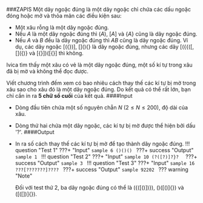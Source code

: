 ###ZAPIS
Một dãy ngoặc đúng là một dãy ngoặc chỉ chứa các dấu ngoặc đóng hoặc mở và thỏa mãn các điều kiện sau:
 - Một xâu rỗng là một dãy ngoặc đúng.
 - Nếu $A$ là một dãy ngoặc đúng thì $(A)$, $[A]$ và $\{A\}$ cũng là dãy ngoặc đúng.
 - Nếu $A$ và $B$ đều là dãy ngoặc đúng thì $AB$ cũng là dãy ngoặc đúng.
Ví dụ, các dãy ngoặc $[(\{\})]$, $[]()\{\}$ là dãy ngoặc đúng, nhưng các dãy $[(\{\{([$, $[](\{)\}$ và $[\{\}])([\{\}]$ thì không.

Ivica tìm thấy một xâu có vẻ là một dãy ngoặc đúng, một số kí tự trong xâu đã bị mờ và không thể đọc được.

Viết chương trình đếm xem có bao nhiêu cách thay thế các kí tự bị mờ trong xâu sao cho xâu đó là một dãy ngoặc đúng. Do kết quả có thể rất lớn, bạn chỉ cần in ra **5 chữ số cuối** của kết quả.
####Input
 - Dòng đầu tiên chứa một số nguyên chẵn $N$ $(2\leq N \leq 200)$, độ dài của xâu.
 - Dòng thứ hai chứa một dãy ngoặc, các kí tự bị mờ được thể hiện bởi dấu '?'.
####Output
 - In ra số cách thay thế các kí tự bị mờ để tạo thành dãy ngoặc đúng.
!!! question "Test 1"
    ???+ "Input"
        ```sample
        6
        ()()()
        ```
    ???+ success "Output"
        ```sample
        1
        ```
!!! question "Test 2"
    ???+ "Input"
        ```sample
        10
        (?([?)]?}? 
        ```
    ???+ success "Output"
        ```sample
        3
        ```
!!! question "Test 3"
    ???+ "Input"
        ```sample
        16
        ???[???????]????
        ```
    ???+ success "Output"
        ```sample
        92202
        ```
??? warning "Note"

    Đối với test thứ 2, ba dãy ngoặc đúng có thể là $(\{([()])\})$, $()([()]\{\})$ và $([([])]\{\})$.